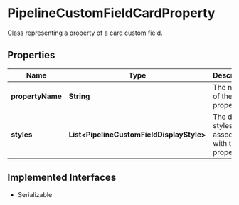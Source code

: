 

# PipelineCustomFieldCardProperty

Class representing a property of a card custom field.

## Properties

| Name | Type | Description | Notes |
|------------ | ------------- | ------------- | -------------|
|**propertyName** | **String** | The name of the property. |  [optional] |
|**styles** | **List&lt;PipelineCustomFieldDisplayStyle&gt;** | The display styles associated with the property. |  [optional] |


## Implemented Interfaces

* Serializable

